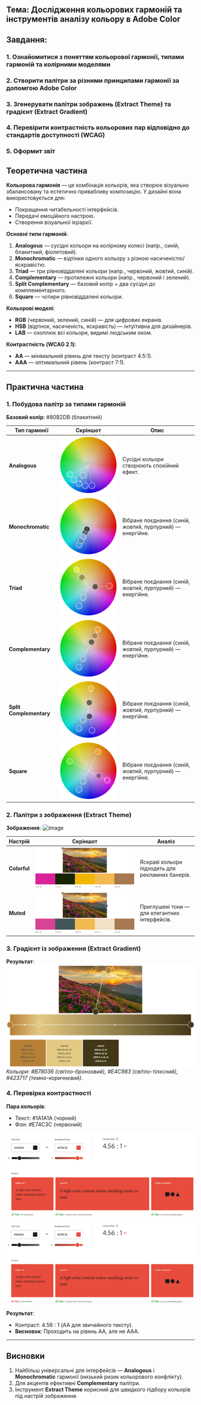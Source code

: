 ## Тема: Дослідження кольорових гармоній та інструментів аналізу кольору в Adobe Color

## Завдання:

### 1. Ознайомитися з поняттям кольорової гармонії, типами гармоній та колірними моделями
### 2. Створити палітри за різними принципами гармонії за допомгою Adobe Color
### 3. Згенерувати палітри зображень (Extract Theme) та градієнт (Extract Gradient)
### 4. Перевірити контрастність кольорових пар відповідно до стандартів доступності (WCAG)
### 5. Оформит звіт

## Теоретична частина  
**Кольорова гармонія** — це комбінація кольорів, яка створює візуально збалансовану та естетично привабливу композицію. У дизайні вона використовується для:  
- Покращення читабельності інтерфейсів.  
- Передачі емоційного настрою.  
- Створення візуальної ієрархії.  

**Основні типи гармоній**:  
1. **Analogous** — сусідні кольори на колірному колесі (напр., синій, блакитний, фіолетовий).  
2. **Monochromatic** — відтінки одного кольору з різною насиченістю/яскравістю.  
3. **Triad** — три рівновіддалені кольори (напр., червоний, жовтий, синій).  
4. **Complementary** — протилежні кольори (напр., червоний і зелений).  
5. **Split Complementary** — базовий колір + два сусідні до комплементарного.  
6. **Square** — чотири рівновіддалені кольори.  

**Кольорові моделі**:  
- **RGB** (червоний, зелений, синій) — для цифрових екранів.  
- **HSB** (відтінок, насиченість, яскравість) — інтуїтивна для дизайнерів.  
- **LAB** — охоплює всі кольори, видимі людським оком.  

**Контрастність (WCAG 2.1)**:  
- **AA** — мінімальний рівень для тексту (контраст 4.5:1).  
- **AAA** — оптимальний рівень (контраст 7:1).  

---

## Практична частина  

### 1. Побудова палітр за типами гармоній  
**Базовий колір**: #80B2DB (блакитний)  

| Тип гармонії       | Скріншот | Опис |  
|--------------------|----------|------|  
| **Analogous**      | ![image](https://github.com/gn4r4/UI-UX/blob/main/workshop_11/images/analogous.png?raw=true) | Сусідні кольори створюють спокійний ефект. |  
| **Monochromatic**          | ![image](https://github.com/gn4r4/UI-UX/blob/main/workshop_11/images/monochromatic.png?raw=true) | Вібране поєднання (синій, жовтий, пурпурний) — енергійне. |  
| **Triad**          | ![image](https://github.com/gn4r4/UI-UX/blob/main/workshop_11/images/triad.png?raw=true) | Вібране поєднання (синій, жовтий, пурпурний) — енергійне. |  
| **Complementary**          | ![image](https://github.com/gn4r4/UI-UX/blob/main/workshop_11/images/complementary.png?raw=true) | Вібране поєднання (синій, жовтий, пурпурний) — енергійне. |  
| **Split Complementary**          | ![image](https://github.com/gn4r4/UI-UX/blob/main/workshop_11/images/split_complementary.png?raw=true) | Вібране поєднання (синій, жовтий, пурпурний) — енергійне. |  
| **Square**          | ![image](https://github.com/gn4r4/UI-UX/blob/main/workshop_11/images/square.png?raw=true) | Вібране поєднання (синій, жовтий, пурпурний) — енергійне. |  

### 2. Палітри з зображення (Extract Theme)  
**Зображення**: 
![image](https://github.com/gn4r4/UI-UX/blob/main/workshop_11/images/example.png?raw=true)

| Настрій   | Скріншот | Аналіз |  
|-----------|----------|--------|  
| **Colorful** | ![image](https://github.com/gn4r4/UI-UX/blob/main/workshop_11/images/colorful.png?raw=true) | Яскраві кольори підходять для рекламних банерів. |  
| **Muted**    | ![image](https://github.com/gn4r4/UI-UX/blob/main/workshop_11/images/muted.png?raw=true)    | Приглушені тони — для елегантних інтерфейсів. |  

### 3. Градієнт із зображення (Extract Gradient)  
**Результат**:  
![image](https://github.com/gn4r4/UI-UX/blob/main/workshop_11/images/gradient.png?raw=true)
*Кольори: #B78036 (світло-бронзовий), #E4C983 (світло-тілесний), #423717 (темно-коричневий).*  

### 4. Перевірка контрастності  
**Пара кольорів**:  
- Текст: #1A1A1A (чорний)  
- Фон: #E74C3C (червоний)  

![image](https://github.com/gn4r4/UI-UX/blob/main/workshop_11/images/AA.png?raw=true)
![image](https://github.com/gn4r4/UI-UX/blob/main/workshop_11/images/AAA.png?raw=true)

**Результат**:  
- Контраст: 4.56 : 1 (AA для звичайного тексту).  
- **Висновок**: Проходить на рівень AA, але не AAA.  

---

## Висновки  
1. Найбільш універсальні для інтерфейсів — **Analogous** і **Monochromatic** гармонії (низький ризик кольорового конфлікту).  
2. Для акцентів ефективні **Complementary** палітри.  
3. Інструмент **Extract Theme** корисний для швидкого підбору кольорів під настрій зображення.  
